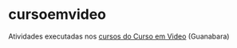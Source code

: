 # cursoemvideo
Atividades executadas nos [cursos do Curso em Video](https://www.cursoemvideo.com/courses/) (Guanabara)
